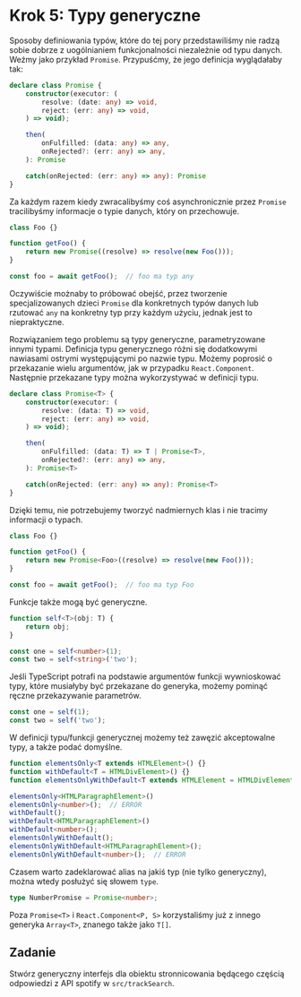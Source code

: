# Krok 5: Typy generyczne

Sposoby definiowania typów, które do tej pory przedstawiliśmy nie radzą sobie dobrze z uogólnianiem funkcjonalności niezależnie od typu danych. Weźmy jako przykład `Promise`. Przypuśćmy, że jego definicja wyglądałaby tak:

```ts
declare class Promise {
    constructor(executor: (
        resolve: (date: any) => void, 
        reject: (err: any) => void,
    ) => void);

    then(
        onFulfilled: (data: any) => any,
        onRejected?: (err: any) => any,
    ): Promise

    catch(onRejected: (err: any) => any): Promise
}
```

Za każdym razem kiedy zwracalibyśmy coś asynchronicznie przez `Promise` tracilibyśmy informacje o typie danych, który on przechowuje.

```ts
class Foo {}

function getFoo() {
    return new Promise((resolve) => resolve(new Foo()));
}

const foo = await getFoo();  // foo ma typ any
```

Oczywiście możnaby to próbować obejść, przez tworzenie specjalizowanych dzieci `Promise` dla konkretnych typów danych lub rzutować `any` na konkretny typ przy każdym użyciu, jednak jest to niepraktyczne.

Rozwiązaniem tego problemu są typy generyczne, parametryzowane innymi typami.
Definicja typu generycznego różni się dodatkowymi nawiasami ostrymi występującymi po nazwie typu. Możemy poprosić o przekazanie wielu argumentów, jak w przypadku `React.Component`. Następnie przekazane typy można wykorzystywać w definicji typu.

```ts
declare class Promise<T> {
    constructor(executor: (
        resolve: (data: T) => void, 
        reject: (err: any) => void,
    ) => void);

    then(
        onFulfilled: (data: T) => T | Promise<T>,
        onRejected?: (err: any) => any,
    ): Promise<T>

    catch(onRejected: (err: any) => any): Promise<T>
}
```

Dzięki temu, nie potrzebujemy tworzyć nadmiernych klas i nie tracimy informacji o typach.

```ts
class Foo {}

function getFoo() {
    return new Promise<Foo>((resolve) => resolve(new Foo()));
}

const foo = await getFoo();  // foo ma typ Foo
```

Funkcje także mogą być generyczne.

```ts
function self<T>(obj: T) {
    return obj;
}

const one = self<number>(1);
const two = self<string>('two');
```

Jeśli TypeScript potrafi na podstawie argumentów funkcji wywnioskować typy, które musiałyby być przekazane do generyka, możemy pominąć ręczne przekazywanie parametrów.

```ts
const one = self(1);
const two = self('two');
```

W definicji typu/funkcji generycznej możemy też zawęzić akceptowalne typy, a także podać domyślne.

```ts
function elementsOnly<T extends HTMLElement>() {}
function withDefault<T = HTMLDivElement>() {}
function elementsOnlyWithDefault<T extends HTMLElement = HTMLDivElement>() {}

elementsOnly<HTMLParagraphElement>()
elementsOnly<number>();  // ERROR
withDefault();
withDefault<HTMLParagraphElement>()
withDefault<number>();
elementsOnlyWithDefault();
elementsOnlyWithDefault<HTMLParagraphElement>();
elementsOnlyWithDefault<number>();  // ERROR
```

Czasem warto zadeklarować alias na jakiś typ (nie tylko generyczny), można wtedy posłużyć się słowem `type`.

```ts
type NumberPromise = Promise<number>;
```

Poza `Promise<T>` i `React.Component<P, S>` korzystaliśmy już z innego generyka `Array<T>`, znanego także jako `T[]`.

## Zadanie

Stwórz generyczny interfejs dla obiektu stronnicowania będącego częścią odpowiedzi z API spotify w `src/trackSearch`.
